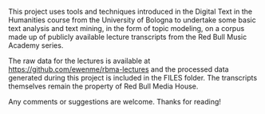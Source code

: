This project uses tools and techniques introduced in the Digital Text in the Humanities course from the University of Bologna to undertake some basic text analysis and text mining, in the form of topic modeling, on a corpus made up of publicly available lecture transcripts from the Red Bull Music Academy series. 

The raw data for the lectures is available at https://github.com/ewenme/rbma-lectures and the processed data generated during this project is included in the FILES folder. The transcripts themselves remain the property of Red Bull Media House. 

Any comments or suggestions are welcome. Thanks for reading! 
